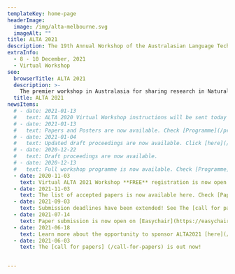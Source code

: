 ```yaml
---
templateKey: home-page
headerImage:
  image: /img/alta-melbourne.svg
  imageAlt: ""
title: ALTA 2021
description: The 19th Annual Workshop of the Australasian Language Technology Association
extraInfo: 
  - 8 - 10 December, 2021
  - Virtual Workshop
seo:
  browserTitle: ALTA 2021
  description: >-
    The premier workshop in Australasia for sharing research in Natural Language Processing and Computational Linguistics. Submissions from students, academics and industry researchers are welcome.
  title: ALTA 2021
newsItems:
  # - date: 2021-01-13
  #   text: ALTA 2020 Virtual Workshop instructions will be sent today to all the registered participants. 
  # - date: 2021-01-13
  #   text: Papers and Posters are now available. Check [Programme](/programme).
  # - date: 2021-01-04
  #   text: Updated draft proceedings are now available. Click [here](/files/ALTA2020-proceedings-draft.pdf).
  # - date: 2020-12-22
  #   text: Draft proceedings are now available. 
  # - date: 2020-12-13
  #   text: Full workshop programme is now available. Check [Programme](/programme).
  - date: 2020-11-03
    text: Virtual ALTA 2021 Workshop **FREE** registration is now open. Check [Registration](/registration).
  - date: 2021-11-03
    text: The list of accepted papers is now available here. Check [Papers](/papers).
  - date: 2021-09-03
    text: Submission deadlines have been extended! See The [call for papers] (/call-for-papers) for details
  - date: 2021-07-14
    text: Paper submission is now open on [Easychair](https://easychair.org/conferences/?conf=alta2021).
  - date: 2021-06-18
    text: Learn more about the opportunity to sponsor ALTA2021 [here](/files/ALTA-Sponsorship-Document-2021.pdf)
  - date: 2021-06-03
    text: The [call for papers] (/call-for-papers) is out now!

 
---
```

